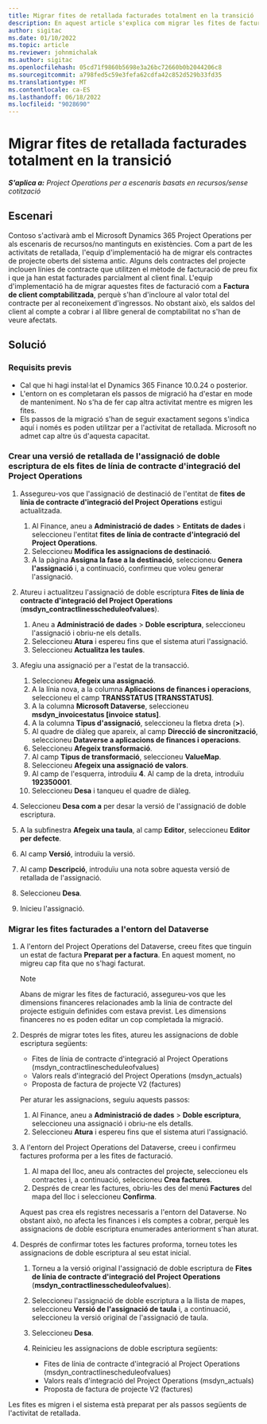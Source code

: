 ```yaml
---
title: Migrar fites de retallada facturades totalment en la transició
description: En aquest article s'explica com migrar les fites de facturació de preu fix que s'han facturat al client per a contractes de projecte oberts abans de la data de publicació.
author: sigitac
ms.date: 01/10/2022
ms.topic: article
ms.reviewer: johnmichalak
ms.author: sigitac
ms.openlocfilehash: 05cd71f9860b5698e3a26bc72660b0b2044206c8
ms.sourcegitcommit: a798fed5c59e3fefa62cdfa42c852d529b33fd35
ms.translationtype: MT
ms.contentlocale: ca-ES
ms.lasthandoff: 06/18/2022
ms.locfileid: "9028690"
---
```

# <a name="migrate-fully-invoiced-billing-milestones-at-cutover"></a>Migrar fites de retallada facturades totalment en la transició

_**S'aplica a:** Project Operations per a escenaris basats en recursos/sense cotització_

## <a name="scenario"></a>Escenari

Contoso s'activarà amb el Microsoft Dynamics 365 Project Operations per als escenaris de recursos/no mantinguts en existències. Com a part de les activitats de retallada, l'equip d'implementació ha de migrar els contractes de projecte oberts del sistema antic. Alguns dels contractes del projecte inclouen línies de contracte que utilitzen el mètode de facturació de preu fix i que ja han estat facturades parcialment al client final. L'equip d'implementació ha de migrar aquestes fites de facturació com a **Factura de client comptabilitzada**, perquè s'han d'incloure al valor total del contracte per al reconeixement d'ingressos. No obstant això, els saldos del client al compte a cobrar i al llibre general de comptabilitat no s'han de veure afectats.

## <a name="solution"></a>Solució

### <a name="prerequisites"></a>Requisits previs

- Cal que hi hagi instal·lat el Dynamics 365 Finance 10.0.24 o posterior.
- L'entorn on es completaran els passos de migració ha d'estar en mode de manteniment. No s'ha de fer cap altra activitat mentre es migren les fites.
- Els passos de la migració s'han de seguir exactament segons s'indica aquí i només es poden utilitzar per a l'activitat de retallada. Microsoft no admet cap altre ús d'aquesta capacitat.

### <a name="create-a-cutover-version-of-the-project-operations-integration-contract-line-milestones-dual-write-map"></a>Crear una versió de retallada de l'assignació de doble escriptura de els fites de línia de contracte d'integració del Project Operations 

1. Assegureu-vos que l'assignació de destinació de l'entitat de **fites de línia de contracte d'integració del Project Operations** estigui actualitzada. 

    1. Al Finance, aneu a **Administració de dades** \> **Entitats de dades** i seleccioneu l'entitat **fites de línia de contracte d'integració del Project Operations**. 
    2. Seleccioneu **Modifica les assignacions de destinació**. 
    3. A la pàgina **Assigna la fase a la destinació**, seleccioneu **Genera l'assignació** i, a continuació, confirmeu que voleu generar l'assignació.

2. Atureu i actualitzeu l'assignació de doble escriptura **Fites de línia de contracte d'integració del Project Operations** (**msdyn\_contractlinesscheduleofvalues**). 

    1. Aneu a **Administració de dades** \> **Doble escriptura**, seleccioneu l'assignació i obriu-ne els detalls. 
    2. Seleccioneu **Atura** i espereu fins que el sistema aturi l'assignació. 
    3. Seleccioneu **Actualitza les taules**.

3. Afegiu una assignació per a l'estat de la transacció.

    1. Seleccioneu **Afegeix una assignació**.
    2. A la línia nova, a la columna **Aplicacions de finances i operacions**, seleccioneu el camp **TRANSSTATUS \[TRANSSTATUS\]**.
    3. A la columna **Microsoft Dataverse**, seleccioneu **msdyn\_invoicestatus \[invoice status\]**.
    4. A la columna **Tipus d'assignació**, seleccioneu la fletxa dreta (**\>**).
    5. Al quadre de diàleg que apareix, al camp **Direcció de sincronització**, seleccioneu **Dataverse a aplicacions de finances i operacions**.
    6. Seleccioneu **Afegeix transformació**.
    7. Al camp **Tipus de transformació**, seleccioneu **ValueMap**.
    8. Seleccioneu **Afegeix una assignació de valors**.
    9. Al camp de l'esquerra, introduïu **4**. Al camp de la dreta, introduïu **192350001**. 
    10. Seleccioneu **Desa** i tanqueu el quadre de diàleg.

4. Seleccioneu **Desa com a** per desar la versió de l'assignació de doble escriptura. 
5. A la subfinestra **Afegeix una taula**, al camp **Editor**, seleccioneu **Editor per defecte**.
6. Al camp **Versió**, introduïu la versió.
7. Al camp **Descripció**, introduïu una nota sobre aquesta versió de retallada de l'assignació. 
8. Seleccioneu **Desa**.
9. Inicieu l'assignació.

### <a name="migrate-invoiced-milestones-to-the-dataverse-environment"></a>Migrar les fites facturades a l'entorn del Dataverse

1. A l'entorn del Project Operations del Dataverse, creeu fites que tinguin un estat de factura **Preparat per a factura**. En aquest moment, no migreu cap fita que no s'hagi facturat.

    > [!NOTE]
    > Abans de migrar les fites de facturació, assegureu-vos que les dimensions financeres relacionades amb la línia de contracte del projecte estiguin definides com estava previst. Les dimensions financeres no es poden editar un cop completada la migració.

2. Després de migrar totes les fites, atureu les assignacions de doble escriptura següents:

    - Fites de línia de contracte d'integració al Project Operations (msdyn\_contractlinescheduleofvalues)
    - Valors reals d'integració del Project Operations (msdyn\_actuals)
    - Proposta de factura de projecte V2 (factures)

    Per aturar les assignacions, seguiu aquests passos:

    1. Al Finance, aneu a **Administració de dades** \> **Doble escriptura**, seleccioneu una assignació i obriu-ne els detalls.
    2. Seleccioneu **Atura** i espereu fins que el sistema aturi l'assignació.

3. A l'entorn del Project Operations del Dataverse, creeu i confirmeu factures proforma per a les fites de facturació. 

    1. Al mapa del lloc, aneu als contractes del projecte, seleccioneu els contractes i, a continuació, seleccioneu **Crea factures**.
    2. Després de crear les factures, obriu-les des del menú **Factures** del mapa del lloc i seleccioneu **Confirma**.

    Aquest pas crea els registres necessaris a l'entorn del Dataverse. No obstant això, no afecta les finances i els comptes a cobrar, perquè les assignacions de doble escriptura enumerades anteriorment s'han aturat.

4. Després de confirmar totes les factures proforma, torneu totes les assignacions de doble escriptura al seu estat inicial.

    1. Torneu a la versió original l'assignació de doble escriptura de **Fites de línia de contracte d'integració del Project Operations** (**msdyn\_contractlinesscheduleofvalues**). 
    2. Seleccioneu l'assignació de doble escriptura a la llista de mapes, seleccioneu **Versió de l'assignació de taula** i, a continuació, seleccioneu la versió original de l'assignació de taula.
    3. Seleccioneu **Desa**.
    4. Reinicieu les assignacions de doble escriptura següents:

        - Fites de línia de contracte d'integració al Project Operations (msdyn\_contractlinescheduleofvalues)
        - Valors reals d'integració del Project Operations (msdyn\_actuals)
        - Proposta de factura de projecte V2 (factures)

Les fites es migren i el sistema està preparat per als passos següents de l'activitat de retallada.
